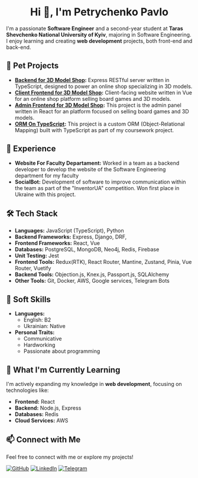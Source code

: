 
<h1 align="center">Hi 👋, I'm Petrychenko Pavlo</h1>

 I'm a passionate **Software Engineer** and a second-year student at **Taras Shevchenko National University of Kyiv**, majoring in Software Engineering. I enjoy learning and creating **web development** projects, both front-end and back-end.

## 🐾 Pet Projects 
- **[Backend for 3D Model Shop](https://github.com/IriskaIK/3D-model-shop-server):** Express RESTful server written in TypeScript, designed to power an online shop specializing in 3D models.
- **[Client Frontend for 3D Model Shop](https://github.com/IriskaIK/3D-model-shop-client):** Client-facing website written in Vue for an online shop platform selling board games and 3D models.
- **[Admin Frontend for 3D Model Shop](https://github.com/IriskaIK/3D-model-shop-admin-panel):**  This project is the admin panel written in React for an platform focused on selling board games and 3D models.
- **[ORM On TypeScript](https://github.com/IriskaIK/kubic-orm):** This project is a custom ORM (Object-Relational Mapping) built with TypeScript as part of my coursework project.

## 💼 Experience
- **Website For Faculty Departament:** Worked in a team as a backend developer to develop the website of the Software Engineering department for my faculty
- **SocialBot:** Development of software to improve communication within the team as part of the "InventorUA" competition. Won first place in Ukraine with this project.

## 🛠 Tech Stack

- **Languages:** JavaScript (TypeScript), Python 
- **Backend Frameworks:** Express, Django, DRF,  
- **Frontend Frameworks:** React, Vue
 - **Databases:** PostgreSQL, MongoDB, Neo4j, Redis, Firebase
- **Unit Testing:** Jest
- **Frontend Tools:** Redux(RTK), React Router, Mantine, Zustand, Pinia, Vue Router, Vuetify
- **Backend Tools:** Objection.js, Knex.js, Passport.js, SQLAlchemy
- **Other Tools:** Git, Docker, AWS, Google services, Telegram Bots

## 🌱 Soft Skills 
- **Languages:** 
	- English: B2 
	- Ukrainian: Native 
- **Personal Traits:** 
	- Communicative 
	- Hardworking 
	- Passionate about programming


##  🌟 What I'm Currently Learning 

I'm actively expanding my knowledge in **web development**, focusing on technologies like:
 - **Frontend:** React 
 - **Backend:** Node.js, Express
 - **Databases:** Redis
 - **Cloud Services:** AWS


## 📫 Connect with Me

Feel free to connect with me or explore my projects!

[![GitHub](https://img.shields.io/badge/GitHub-%2312100E.svg?style=for-the-badge&logo=github&logoColor=white)](https://github.com/IriskaIK) [![LinkedIn](https://img.shields.io/badge/LinkedIn-%230A66C2.svg?style=for-the-badge&logo=linkedin&logoColor=white)](https://www.linkedin.com/in/pavlo-petrychenko-a28528241/) [![Telegram](https://camo.githubusercontent.com/8f41682a178e57a174d0c6042e9cdb842c6329b24c34b2bf4206c25e933073a9/68747470733a2f2f696d672e736869656c64732e696f2f62616467652f54656c656772616d2d3243413545303f7374796c653d666f722d7468652d6261646765266c6f676f3d74656c656772616d266c6f676f436f6c6f723d7768697465)](https://t.me/Iriska_IK)
